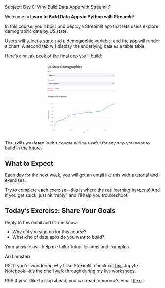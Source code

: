 Subject: Day 0: Why Build Data Apps with Streamlit?

Welcome to **Learn to Build Data Apps in Python with Streamlit**!

In this course, you’ll build and deploy a Streamlit app that lets users explore demographic data by US state. 

Users will select a state and a demographic variable, and the app will render a chart. A second tab will display the underlying data as a table table.

Here’s a sneak peek of the final app you’ll build:

<p align="center">
  <img src="day_0_screenshot.png" alt="screenshot-final-app" width="50%">
</p>

The skills you learn in this course will be useful for any app you want to build in the future.

## What to Expect

Each day for the next week, you will get an email like this with a tutorial and exercises. 

Try to complete each exercise—this is where the real learning happens! And if you get stuck, just hit “reply” and I’ll help you troubleshoot.

## Today’s Exercise: Share Your Goals

Reply to this email and let me know:
- Why did you sign up for this course?
- What kind of data apps do you want to build?

Your answers will help me tailor future lessons and examples.

  Ari Lamstein

PS: If you’re wondering why I like Streamlit, check out [this](https://github.com/arilamstein/streamlit_tutorial/blob/main/motivating_example.ipynb) Jupyter Notebook—it’s the one I walk through during my live workshops.

PPS If you'd like to skip ahead, you can read tomorrow's email [here]().

